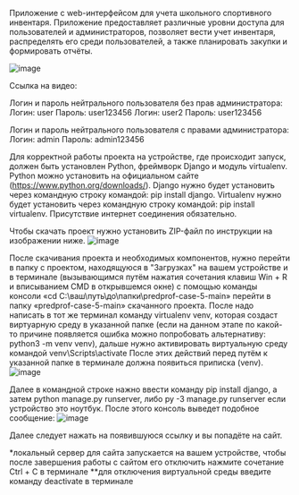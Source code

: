 Приложение с web-интерфейсом для учета школьного спортивного инвентаря.
Приложение предоставляет различные уровни доступа для пользователей и администраторов, позволяет вести учет инвентаря, распределять его среди пользователей, а также планировать закупки и формировать отчёты.

![image](https://github.com/user-attachments/assets/72cbe6b7-70e0-4b72-8451-1a705a514659)


Ссылка на видео: 

Логин и пароль нейтрального пользователя без прав администратора:
Логин: user   Пароль: user123456
Логин: user2   Пароль: user123456

Логин и пароль нейтрального пользователя с правами администратора:
Логин: admin   Пароль: admin123456


Для корректной работы проекта на устройстве, где происходит запуск, должен быть установлен Python, фреймворк Django и модуль virtualenv. Python можно установить на официальном сайте (https://www.python.org/downloads/). Django нужно будет установить через командную строку командой: pip install django. Virtualenv нужно будет установить через командную строку командой: pip install virtualenv. Присутствие интернет соединения обязательно.

Чтобы скачать проект нужно установить ZIP-файл по инструкции на изображении ниже.
![image](https://github.com/user-attachments/assets/ff140126-2943-484c-814d-abb4538eaf06)

После скачивания проекта и необходимых компонентов, нужно перейти в папку с проектом, находящуюся в "Загрузках" на вашем устройстве и в терминале (вызывающимся путём нажатия сочетания клавиш Win + R и вписыванием CMD в открывшемся окне) с помощью команды консоли «cd C:\ваш\путь\до\папки\predprof-case-5-main» перейти в папку «predprof-case-5-main» скачанного проекта. После надо написать в тот же терминал команду virtualenv venv, которая создаст виртуарную среду в указанной папке (если на данном этапе по какой-то причине появляется ошибка можно попробовать альтернативу: python3 -m venv venv), дальше нужно активировать виртуальную среду командой venv\Scripts\activate 
После этих действий перед путём к указанной папке в терминале должна появиться приписка (venv).
![image](https://github.com/user-attachments/assets/a3fab775-91b8-4599-9107-c81d19418333)

Далее в командной строке нажно ввести команду pip install django, а затем python manage.py runserver, либо py -3 manage.py runserver если устройство это ноутбук. После этого консоль выведет подобное сообщение:
![image](https://github.com/user-attachments/assets/d2d56dd5-e4fe-492a-b90f-7eae92af1191)

Далее следует нажать на появившуюся ссылку и вы попадёте на сайт.

*локальный сервер для сайта запускается на вашем устройстве, чтобы после завершения работы с сайтом его отключить нажмите сочетание Ctrl + C в терминале
**для отключения виртуальной среды введите команду deactivate в терминале
